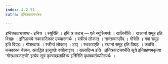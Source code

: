 ```yaml
---
index: 4.2.51
sutra: इनित्रकट्यचश्च

---
```

_इनित्रकट्यचश्च_ - इनित्र । स्युरिति । इनि त्र कटच् — एते स्युरित्यर्थः । खलिनीति । खलानां समूह इति विग्रहः । इनिप्रत्यये नकारादिकार उच्चारणार्थः । स्त्रीत्वं लोकात् । नान्तत्वान्ङीप् । गोत्रेति । गवां समूह इति विग्रहः । गोशब्दात्रः । स्त्रीत्वं लोकात् । टाप् । रथकटएति । रथानां समूह इति विग्रहः । कठचि ककारस्य नेत्त्वम्, अतद्धित इत्युक्तेः स्त्रीत्वाट्टाप् । खलादिभ्य इति ।इनित्रकटचश्चे॑ति सूत्रे इनिग्रहणमकृत्वा 'गोरथात्रकटचौ' इत्येव सूत्रं कृत्वाखलादिभ्य इनि॑रिति पृथक्कर्तव्यमित्यर्थः । 